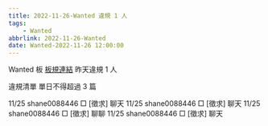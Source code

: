 ```yaml
---
title: 2022-11-26-Wanted 違規 1 人
tags:
    - Wanted
abbrlink: 2022-11-26-Wanted
date: Wanted-2022-11-26 12:00:00
---
```

Wanted 板 [板規連結](https://www.ptt.cc/bbs/Wanted/M.1608829773.A.D3B.html)
昨天違規 1 人
<!-- more -->

違規清單
單日不得超過 3 篇

11/25 shane0088446 □ [徵求] 聊天
11/25 shane0088446 □ [徵求] 聊天
11/25 shane0088446 □ [徵求] 聊聊
11/25 shane0088446 □ [徵求] 聊天